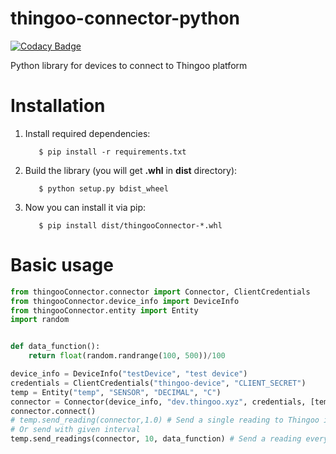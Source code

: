 # thingoo-connector-python

[![Codacy Badge](https://api.codacy.com/project/badge/Grade/4395fbd80be94f54a333b2431b5053ff)](https://app.codacy.com/gh/ThingooKNI/connector-python?utm_source=github.com&utm_medium=referral&utm_content=ThingooKNI/connector-python&utm_campaign=Badge_Grade_Settings)

Python library for devices to connect to Thingoo platform

# Installation
1. Install required dependencies:
    ```shell script
       $ pip install -r requirements.txt
    ```
1. Build the library (you will get **.whl** in **dist** directory):
    ```shell script
       $ python setup.py bdist_wheel
    ```
1. Now you can install it via pip:
    ```shell script
       $ pip install dist/thingooConnector-*.whl
    ```

# Basic usage
```python
from thingooConnector.connector import Connector, ClientCredentials
from thingooConnector.device_info import DeviceInfo
from thingooConnector.entity import Entity
import random


def data_function():
    return float(random.randrange(100, 500))/100

device_info = DeviceInfo("testDevice", "test device")
credentials = ClientCredentials("thingoo-device", "CLIENT_SECRET")
temp = Entity("temp", "SENSOR", "DECIMAL", "C")
connector = Connector(device_info, "dev.thingoo.xyz", credentials, [temp])
connector.connect()
# temp.send_reading(connector,1.0) # Send a single reading to Thingoo instance
# Or send with given interval
temp.send_readings(connector, 10, data_function) # Send a reading every 10 seconds
```